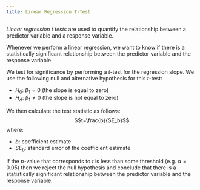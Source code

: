 ```yaml
---
title: Linear Regression T-Test
---
```

*Linear regression $t$ tests* are used to quantify the relationship between a
predictor variable and a response variable.

Whenever we perform a linear regression, we want to know if there is a
statistically significant relationship between the predictor variable
and the response variable.

We test for significance by performing a $t$-test for the regression
slope. We use the following null and alternative hypothesis for this
$t$-test:
- $H_0$: $\beta_1=0$ (the slope is equal to zero)
- $H_A$: $\beta_1\ne0$ (the slope is not equal to zero)

We then calculate the test statistic as follows:
$$t=\frac{b}{SE_b}$$
where:

-   $b$: coefficient estimate
-   $SE_b$: standard error of the coefficient estimate

If the $p$-value that corresponds to $t$ is less than some threshold (e.g.
$\alpha=0.05$) then we reject the null hypothesis and conclude that there is a statistically significant relationship between the predictor variable
and the response variable.